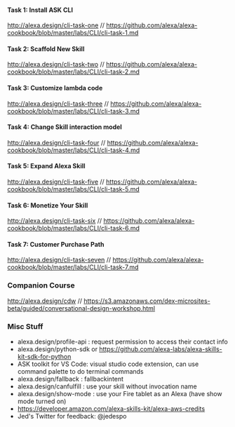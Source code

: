 #### Task 1: Install ASK CLI
http://alexa.design/cli-task-one  // https://github.com/alexa/alexa-cookbook/blob/master/labs/CLI/cli-task-1.md

#### Task 2: Scaffold New Skill
http://alexa.design/cli-task-two // https://github.com/alexa/alexa-cookbook/blob/master/labs/CLI/cli-task-2.md

#### Task 3: Customize lambda code
http://alexa.design/cli-task-three // https://github.com/alexa/alexa-cookbook/blob/master/labs/CLI/cli-task-3.md

#### Task 4: Change Skill interaction model
http://alexa.design/cli-task-four // https://github.com/alexa/alexa-cookbook/blob/master/labs/CLI/cli-task-4.md

#### Task 5: Expand Alexa Skill
http://alexa.design/cli-task-five // https://github.com/alexa/alexa-cookbook/blob/master/labs/CLI/cli-task-5.md

#### Task 6: Monetize Your Skill
http://alexa.design/cli-task-six // https://github.com/alexa/alexa-cookbook/blob/master/labs/CLI/cli-task-6.md

#### Task 7: Customer Purchase Path
http://alexa.design/cli-task-seven // https://github.com/alexa/alexa-cookbook/blob/master/labs/CLI/cli-task-7.md

### Companion Course
http://alexa.design/cdw // https://s3.amazonaws.com/dex-microsites-beta/guided/conversational-design-workshop.html

### Misc Stuff
- alexa.design/profile-api : request permission to access their contact info 
- alexa.design/python-sdk  or https://github.com/alexa-labs/alexa-skills-kit-sdk-for-python
- ASK toolkit for VS Code:   visual studio code extension, can use command palette to do terminal commands
- alexa.design/fallback : fallbackintent
- alexa.design/canfulfill : use your skill without invocation name
- alexa.design/show-mode : use your Fire tablet as an Alexa (have show mode turned on)
- https://developer.amazon.com/alexa-skills-kit/alexa-aws-credits
- Jed's Twitter for feedback: @jedespo 
